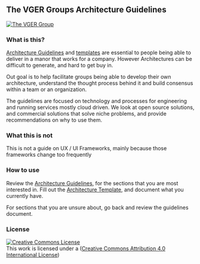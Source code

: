 ## The VGER Groups Architecture Guidelines
[![The VGER Group](https://24137667.fs1.hubspotusercontent-na1.net/hubfs/24137667/linkedin-shared-link.png)](https://thevgergroup.com)
### What is this?
[Architecture Guidelines](Architecture_guidelines.md) and [templates](Architecture_Template.md) are essential to people being able to deliver in a manor that works for a company. However Architectures can be difficult to generate, and hard to get buy in. 

Out goal is to help facilitate groups being able to develop their own architecture, understand the thought process behind it and build consensus within a team or an organization. 

The guidelines are focused on technology and processes for engineering and running services mostly cloud driven.
We look at open source solutions, and commercial solutions that solve niche problems, and provide recommendations on why to use them.

### What this is not
This is not a guide on UX / UI Frameworks, mainly because those frameworks change too frequently

### How to use

Review the [Architecture Guidelines](Architecture_guidelines.md), for the sections that you are most interested in. 
Fill out the [Architecture Template](Architecture_Template.md), and document what you currently have.

For sections that you are unsure about, go back and review the guidelines document. 

### License 
[![Creative Commons License](https://i.creativecommons.org/l/by/4.0/88x31.png)](http://creativecommons.org/licenses/by/4.0/)\
This work is licensed under a ([Creative Commons Attribution 4.0 International License](https://creativecommons.org/licenses/by/4.0/)) 

